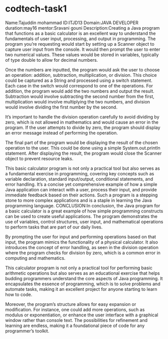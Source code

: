 # codtech-task1
Name:Tajuddin mohammad
ID:ITJD13
Domain:JAVA DEVELOPER
duration:may16
mentor:Sravani gouni
Description:Creating a Java program that functions as a basic calculator is an excellent way to understand the fundamentals of user input, processing, and output in programming. The program you’re requesting would start by setting up a Scanner object to capture user input from the console. It would then prompt the user to enter two numerical values. These values would be stored in variables, typically of type double to allow for decimal numbers.

Once the numbers are inputted, the program would ask the user to choose an operation: addition, subtraction, multiplication, or division. This choice could be captured as a String and processed using a switch statement. Each case in the switch would correspond to one of the operations. For addition, the program would add the two numbers and output the result. Subtraction would involve subtracting the second number from the first, multiplication would involve multiplying the two numbers, and division would involve dividing the first number by the second.

It’s important to handle the division operation carefully to avoid dividing by zero, which is not allowed in mathematics and would cause an error in the program. If the user attempts to divide by zero, the program should display an error message instead of performing the operation.

The final part of the program would be displaying the result of the chosen operation to the user. This could be done using a simple System.out.println statement. After displaying the result, the program would close the Scanner object to prevent resource leaks.

This basic calculator program is not only a practical tool but also serves as a fundamental exercise in programming, covering key concepts such as variable declaration, standard input/output, conditional statements, and error handling. It’s a concise yet comprehensive example of how a simple Java application can interact with a user, process their input, and provide immediate feedback based on their actions. Such a program is a stepping stone to more complex applications and is a staple in learning the Java programming language.
CONCLUSION:In conclusion, the Java program for a basic calculator is a great example of how simple programming constructs can be used to create useful applications. The program demonstrates the use of variables, control structures, user input, and mathematical operations to perform tasks that are part of our daily lives.

By prompting the user for input and performing operations based on that input, the program mimics the functionality of a physical calculator. It also introduces the concept of error handling, as seen in the division operation where the program checks for division by zero, which is a common error in computing and mathematics.

This calculator program is not only a practical tool for performing basic arithmetic operations but also serves as an educational exercise that helps budding programmers understand the core aspects of Java programming. It encapsulates the essence of programming, which is to solve problems and automate tasks, making it an excellent project for anyone starting to learn how to code.

Moreover, the program’s structure allows for easy expansion or modification. For instance, one could add more operations, such as modulus or exponentiation, or enhance the user interface with a graphical window rather than console text. The possibilities for refinement and learning are endless, making it a foundational piece of code for any programmer’s toolkit.
